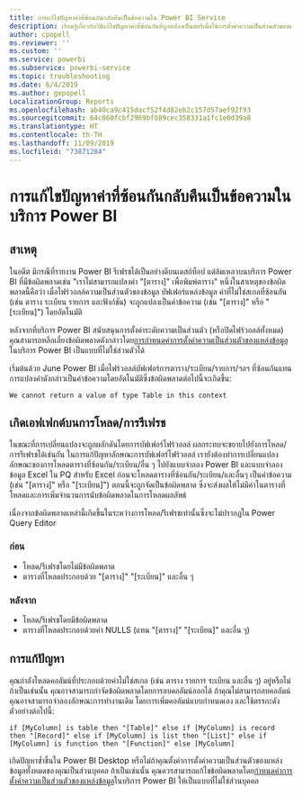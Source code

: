 ```yaml
---
title: การแก้ไขปัญหาค่าที่ซ้อนกันกลับคืนเป็นข้อความใน Power BI Service
description: เรียนรู้เกี่ยวกับวิธีแก้ไขปัญหาค่าที่ซ้อนกันที่ถูกแปลงเป็นสตริเมื่อใช้การตั้งค่าความเป็นส่วนตัวของแหล่งข้อมูลที่ไม่เหมาะสม
author: cpopell
ms.reviewer: ''
ms.custom: ''
ms.service: powerbi
ms.subservice: powerbi-service
ms.topic: troubleshooting
ms.date: 6/4/2019
ms.author: gepopell
LocalizationGroup: Reports
ms.openlocfilehash: ab40ca9c415dacf52f4d82eb2c157d57aef92f93
ms.sourcegitcommit: 64c860fcbf2969bf089cec358331a1fc1e0d39a8
ms.translationtype: HT
ms.contentlocale: th-TH
ms.lasthandoff: 11/09/2019
ms.locfileid: "73871284"
---
```

# <a name="troubleshooting-nested-values-returned-as-text-in-power-bi-service"></a>การแก้ไขปัญหาค่าที่ซ้อนกันกลับคืนเป็นข้อความในบริการ Power BI

## <a name="cause"></a>สาเหตุ

ในอดีต มีกรณีที่รายงาน Power BI รีเฟรชได้เป็นอย่างดีบนเดสก์ท็อป แต่ล้มเหลวบนบริการ Power BI ที่มีข้อผิดพลาดเช่น "เราไม่สามารถแปลงค่า "[ตาราง]" เพื่อพิมพ์ตาราง" หนึ่งในสาเหตุของข้อผิดพลาดนี้คือว่า เมื่อไฟร์วอลล์ความเป็นส่วนตัวของข้อมูล บัฟเฟอร์แหล่งข้อมูล ค่าที่ไม่ใช่สเกลที่ซ้อนกัน (เช่น ตาราง ระเบียน รายการ และฟังก์ชัน) จะถูกแปลงเป็นค่าข้อความ (เช่น "[ตาราง]" หรือ "[ระเบียน]") โดยอัตโนมัติ

หลังจากที่บริการ Power BI สนับสนุนการตั้งค่าระดับความเป็นส่วนตัว (หรือปิดไฟร์วอลล์ทั้งหมด) คุณสามารถหลีกเลี่ยงข้อผิดพลาดดังกล่าวโดย[การกำหนดค่าการตั้งค่าความเป็นส่วนตัวของแหล่งข้อมูล](https://powerbi.microsoft.com/blog/privacy-levels-for-cloud-data-sources/)ในบริการ Power BI เป็นแบบที่ไม่ใช่ส่วนตัวได้

เริ่มต้นด้วย June Power BI เมื่อไฟร์วอลล์บัฟเฟอร์การตาราง/ระเบียน/รายการ/ฯลฯ ที่ซ้อนกันแทนการแปลงค่าดังกล่าวเป็นค่าข้อความโดยอัตโนมัติซึ่งข้อผิดพลาดต่อไปนี้จะเกิดขึ้น: 

`We cannot return a value of type Table in this context`

## <a name="effect-on-loadrefresh"></a>เกิดเอฟเฟกต์บนการโหลด/การรีเฟรช

ในขณะที่การเปลี่ยนแปลงจะถูกผลักดันโดยการบัฟเฟอร์ไฟร์วอลล์ ผลกระทบจะขยายไปยังการโหลด/การรีเฟรชได้เช่นกัน ในการแก้ปัญหาลักษณะการบัฟเฟอร์ไฟร์วอลล์ เรายังต้องทำการเปลี่ยนแปลงลักษณะของการโหลดตารางที่ซ้อนกัน/ระเบียน/อื่น ๆ ไปยังแบบจำลอง Power BI และแบบจำลองข้อมูล Excel ใน PQ สำหรับ Excel ก่อนจะโหลดตารางที่ซ้อนกัน/ระเบียน/และอื่นๆ เป็นค่าข้อความ (เช่น "[ตาราง]" หรือ "[ระเบียน]") ตอนนี้จะถูกจัดเป็นข้อผิดพลาด ซึ่งจะส่งผลให้ไม่มีค่าในตารางที่โหลดและการเพิ่มจำนวนการนับข้อผิดพลาดในการโหลดผลลัพธ์

เนื่องจากข้อผิดพลาดเหล่านี้เกิดขึ้นในระหว่างการโหลด/รีเฟรชเท่านั้นซึ่งจะไม่ปรากฏใน Power Query Editor

### <a name="before"></a>ก่อน

- โหลด/รีเฟรชโดยไม่มีข้อผิดพลาด
- ตารางที่โหลดประกอบด้วย "[ตาราง]" "[ระเบียน]" และอื่น ๆ
 

### <a name="after"></a>หลังจาก

- โหลด/รีเฟรชโดยมีข้อผิดพลาด
- ตารางที่โหลดประกอบด้วยค่า NULLS (แทน "[ตาราง]" "[ระเบียน]" และอื่น ๆ)
 

## <a name="resolution"></a>การแก้ปัญหา

คุณกำลังโหลดคอลัมน์ที่ประกอบด้วยค่าไม่ใช่สเกล (เช่น ตาราง รายการ ระเบียน และอื่น ๆ) อยู่หรือไม่
ถ้าเป็นเช่นนั้น คุณอาจสามารถกำจัดข้อผิดพลาดโดยการลบคอลัมน์ออกได้
ถ้าคุณไม่สามารถลบคอลัมน์ คุณอาจสามารถจำลองลักษณะการทำงานเดิม โดยการเพิ่มคอลัมน์แบบกำหนดเอง และใช้ตรรกะดังตัวอย่างต่อไปนี้:

`if [MyColumn] is table then "[Table]" else if [MyColumn] is record then "[Record]" else if [MyColumn] is list then "[List]" else if [MyColumn] is function then "[Function]" else [MyColumn]`

เกิดปัญหาซ้ำขึ้นใน Power BI Desktop หรือไม่ถ้าคุณตั้งค่าการตั้งค่าความเป็นส่วนตัวของแหล่งข้อมูลทั้งหมดของคุณเป็นส่วนบุคคล
ถ้าเป็นเช่นนั้น คุณควรสามารถแก้ไขข้อผิดพลาดโดย[กำหนดค่าการตั้งค่าความเป็นส่วนตัวของแหล่งข้อมูล](https://powerbi.microsoft.com/blog/privacy-levels-for-cloud-data-sources/)ในบริการ Power BI ให้เป็นแบบที่ไม่ใช่ส่วนบุคคล
